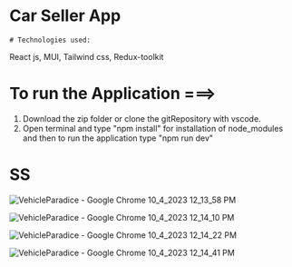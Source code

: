 # Car Seller App

    # Technologies used:
   React js, MUI, Tailwind css, Redux-toolkit

  # To run the Application ===>
1. Download the zip folder or clone the gitRepository with vscode.
2. Open terminal and type "npm install" for installation of node_modules and then to run the application type "npm run dev"

# SS
![VehicleParadice - Google Chrome 10_4_2023 12_13_58 PM](https://github.com/Mayukhy/Stazi-Technologies-Assignment-1--Car-Seller-App-/assets/107027766/d56a7060-912f-43db-bcaf-143b712812a1)

![VehicleParadice - Google Chrome 10_4_2023 12_14_10 PM](https://github.com/Mayukhy/Stazi-Technologies-Assignment-1--Car-Seller-App-/assets/107027766/bc93e965-a579-42d3-8e74-fa210a2131bb)

![VehicleParadice - Google Chrome 10_4_2023 12_14_22 PM](https://github.com/Mayukhy/Stazi-Technologies-Assignment-1--Car-Seller-App-/assets/107027766/3094ac67-239f-44d4-9595-3083b7fd89a0)

![VehicleParadice - Google Chrome 10_4_2023 12_14_41 PM](https://github.com/Mayukhy/Stazi-Technologies-Assignment-1--Car-Seller-App-/assets/107027766/10eaebf1-b49f-43f2-a7fd-4f8ae706d0a7)
